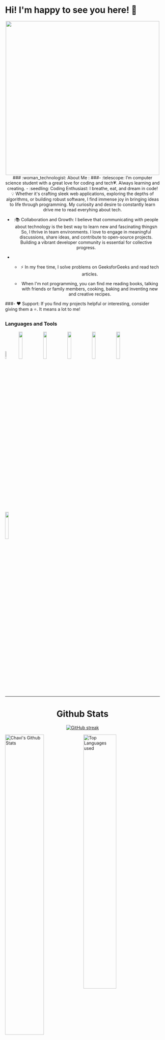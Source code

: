 # Hi!  I'm happy to see you here! 👋

<!--
**chavi362/chavi362** is a ✨ _special_ ✨ repository because its `README.md` (this file) appears on your GitHub profile.

Here are some ideas to get you started:

- 🔭 I’m currently working on ...
- 🌱 I’m currently learning ...
- 👯 I’m looking to collaborate on ...
- 🤔 I’m looking for help with ...
- 💬 Ask me about ...
- 📫 How to reach me: ...
- 😄 Pronouns: ...
- ⚡ Fun fact: ...
-->
<div id="header" align="center">
  <img src="https://media.giphy.com/media/UcK7JalnjCz0k/giphy.gif" width="500"/>
</div>

<div align="center">
### :woman_technologist: About Me :
###- :telescope: I’m computer science student with a great love for coding and tech💗. Always learning and creating. 
-  :seedling:  Coding Enthusiast: I breathe, eat, and dream in code! 💡 Whether it's crafting sleek web applications, exploring the depths of algorithms, or building robust software, I find immense joy in bringing ideas to life through programming. My curiosity and desire to constantly learn drive me to read everyhing about tech.

  - :📚 Collaboration and Growth: I believe that communicating with people about technology is the best way to learn new and fascinating thingsת So,  I thrive in team environments. I love to engage in meaningful discussions, share ideas, and contribute to open-source projects. Building a vibrant developer community is essential for collective progress.

- - :zap: In my free time, I solve problems on GeeksforGeeks and read tech articles.
 
  - When I'm not programming, you can find me reading books, talking with friends or family members, cooking, baking and inventing new and creative recipes.
   </div>
###-  ❤️ Support:
If you find my projects helpful or interesting, consider giving them a ⭐️. It means a lot to me!

### Languages and Tools

<p>
 <code><img width="8%" src="https://cdn.worldvectorlogo.com/logos/c.svg"></code>
  <code><img width="15%" src="https://www.vectorlogo.zone/logos/python/python-ar21.svg"></code>
 <code><img width="15%" src="https://www.vectorlogo.zone/logos/java/java-ar21.svg"></code>
 <code><img width="15%" src="https://www.vectorlogo.zone/logos/w3_html5/w3_html5-ar21.svg"></code>
 <code><img width="15%" src="https://www.vectorlogo.zone/logos/w3_css/w3_css-ar21.svg"></code>
  <code><img width="15%" src="https://www.vectorlogo.zone/logos/javascript/javascript-horizontal.svg"></code>
  <code><img width="15%" src="https://www.vectorlogo.zone/logos/git-scm/git-scm-ar21.svg"></code>

 
 
 -----
  
</p>
<div>
<h1 align="center">Github Stats</h1>

<div align="center">
  
[![GitHub streak](https://github-readme-streak-stats.herokuapp.com/?user=chavi362&theme=highcontrast)](https://github.com/chavi362)

</div>
 
 
<img align="left" alt="Chavi's Github Stats" src="https://github-readme-stats.vercel.app/api?username=chavi362&&show_icons=true&theme=dark" width="50%" />
<img alt="Top Languages used" src="https://github-readme-stats.vercel.app/api/top-langs/?username=chavi362&layout=compact&theme=dark" width="46%" />
<br>
<img src="https://activity-graph.herokuapp.com/graph?username=chavi362&theme=xcode">


-----
</div>

<h2>Thank you for visiting my profile. Have a great day! 🌟</h2>
